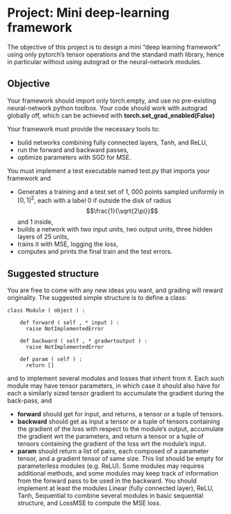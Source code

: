 # Project: Mini deep-learning framework
The objective of this project is to design a mini “deep learning framework” using only pytorch’s
tensor operations and the standard math library, hence in particular without using autograd or the
neural-network modules.

## Objective
Your framework should import only torch.empty, and use no pre-existing neural-network python toolbox. Your code should work with autograd globally off, which can be achieved with **torch.set_grad_enabled(False)**

Your framework must provide the necessary tools to:
- build networks combining fully connected layers, Tanh, and ReLU,
- run the forward and backward passes,
- optimize parameters with SGD for MSE.

You must implement a test executable named test.py that imports your framework and
- Generates a training and a test set of 1, 000 points sampled uniformly in $[0, 1]^2$, each with a label 0 if outside the disk of radius $$\frac{1}{\sqrt{2\pi}}$$ and 1 inside,
- builds a network with two input units, two output units, three hidden layers of 25 units,
- trains it with MSE, logging the loss,
- computes and prints the final train and the test errors.

## Suggested structure
You are free to come with any new ideas you want, and grading will reward originality. The suggested
simple structure is to define a class: 
```
class Module ( object ) :

    def forward ( self , * input ) :
      raise NotImplementedError
      
    def backward ( self , * gradwrtoutput ) :
      raise NotImplementedError
      
    def param ( self ) :
      return []
```
and to implement several modules and losses that inherit from it.
Each such module may have tensor parameters, in which case it should also have for each a similarly
sized tensor gradient to accumulate the gradient during the back-pass, and
- **forward** should get for input, and returns, a tensor or a tuple of tensors.
- **backward** should get as input a tensor or a tuple of tensors containing the gradient of the loss
with respect to the module’s output, accumulate the gradient wrt the parameters, and return a
tensor or a tuple of tensors containing the gradient of the loss wrt the module’s input.
- **param** should return a list of pairs, each composed of a parameter tensor, and a gradient tensor
of same size. This list should be empty for parameterless modules (e.g. ReLU).
Some modules may requires additional methods, and some modules may keep track of information
from the forward pass to be used in the backward.
You should implement at least the modules Linear (fully connected layer), ReLU, Tanh, Sequential
to combine several modules in basic sequential structure, and LossMSE to compute the MSE loss.

